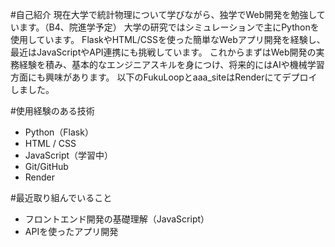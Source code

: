 #自己紹介
現在大学で統計物理について学びながら、独学でWeb開発を勉強しています。（B4、院進学予定）
大学の研究ではシミュレーションで主にPythonを使用しています。
FlaskやHTML/CSSを使った簡単なWebアプリ開発を経験し、最近はJavaScriptやAPI連携にも挑戦しています。
これからまずはWeb開発の実務経験を積み、基本的なエンジニアスキルを身につけ、将来的にはAIや機械学習方面にも興味があります。
以下のFukuLoopとaaa_siteはRenderにてデプロイしました。

#使用経験のある技術
- Python（Flask）
- HTML / CSS
- JavaScript（学習中）
- Git/GitHub
- Render

#最近取り組んでいること
- フロントエンド開発の基礎理解（JavaScript）
- APIを使ったアプリ開発
